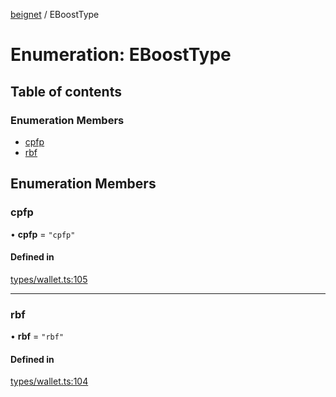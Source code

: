 [beignet](../README.md) / EBoostType

# Enumeration: EBoostType

## Table of contents

### Enumeration Members

- [cpfp](EBoostType.md#cpfp)
- [rbf](EBoostType.md#rbf)

## Enumeration Members

### cpfp

• **cpfp** = ``"cpfp"``

#### Defined in

[types/wallet.ts:105](https://github.com/coreyphillips/beignet/blob/f8e8e28/src/types/wallet.ts#L105)

___

### rbf

• **rbf** = ``"rbf"``

#### Defined in

[types/wallet.ts:104](https://github.com/coreyphillips/beignet/blob/f8e8e28/src/types/wallet.ts#L104)
